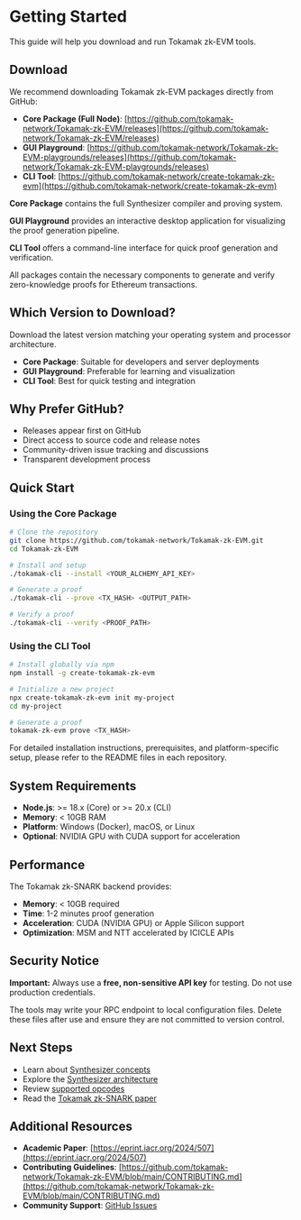 # Getting Started

This guide will help you download and run Tokamak zk-EVM tools.

## Download

We recommend downloading Tokamak zk-EVM packages directly from GitHub:

- **Core Package (Full Node)**: [https://github.com/tokamak-network/Tokamak-zk-EVM/releases](https://github.com/tokamak-network/Tokamak-zk-EVM/releases)
- **GUI Playground**: [https://github.com/tokamak-network/Tokamak-zk-EVM-playgrounds/releases](https://github.com/tokamak-network/Tokamak-zk-EVM-playgrounds/releases)
- **CLI Tool**: [https://github.com/tokamak-network/create-tokamak-zk-evm](https://github.com/tokamak-network/create-tokamak-zk-evm)

**Core Package** contains the full Synthesizer compiler and proving system.

**GUI Playground** provides an interactive desktop application for visualizing the proof generation pipeline.

**CLI Tool** offers a command-line interface for quick proof generation and verification.

All packages contain the necessary components to generate and verify zero-knowledge proofs for Ethereum transactions.

## Which Version to Download?

Download the latest version matching your operating system and processor architecture.

- **Core Package**: Suitable for developers and server deployments
- **GUI Playground**: Preferable for learning and visualization
- **CLI Tool**: Best for quick testing and integration

## Why Prefer GitHub?

- Releases appear first on GitHub
- Direct access to source code and release notes
- Community-driven issue tracking and discussions
- Transparent development process

## Quick Start

### Using the Core Package

```bash
# Clone the repository
git clone https://github.com/tokamak-network/Tokamak-zk-EVM.git
cd Tokamak-zk-EVM

# Install and setup
./tokamak-cli --install <YOUR_ALCHEMY_API_KEY>

# Generate a proof
./tokamak-cli --prove <TX_HASH> <OUTPUT_PATH>

# Verify a proof
./tokamak-cli --verify <PROOF_PATH>
```

### Using the CLI Tool

```bash
# Install globally via npm
npm install -g create-tokamak-zk-evm

# Initialize a new project
npx create-tokamak-zk-evm init my-project
cd my-project

# Generate a proof
tokamak-zk-evm prove <TX_HASH>
```

For detailed installation instructions, prerequisites, and platform-specific setup, please refer to the README files in each repository.

## System Requirements

- **Node.js**: >= 18.x (Core) or >= 20.x (CLI)
- **Memory**: < 10GB RAM
- **Platform**: Windows (Docker), macOS, or Linux
- **Optional**: NVIDIA GPU with CUDA support for acceleration

## Performance

The Tokamak zk-SNARK backend provides:

- **Memory**: < 10GB required
- **Time**: 1-2 minutes proof generation
- **Acceleration**: CUDA (NVIDIA GPU) or Apple Silicon support
- **Optimization**: MSM and NTT accelerated by ICICLE APIs

## Security Notice

**Important:** Always use a **free, non-sensitive API key** for testing. Do not use production credentials.

The tools may write your RPC endpoint to local configuration files. Delete these files after use and ensure they are not committed to version control.

## Next Steps

- Learn about [Synthesizer concepts](frontend/synthesizer/synthesizer-concepts.md)
- Explore the [Synthesizer architecture](frontend/synthesizer/synthesizer-architecture.md)
- Review [supported opcodes](frontend/synthesizer/synthesizer-opcodes.md)
- Read the [Tokamak zk-SNARK paper](https://eprint.iacr.org/2024/507)

## Additional Resources

- **Academic Paper**: [https://eprint.iacr.org/2024/507](https://eprint.iacr.org/2024/507)
- **Contributing Guidelines**: [https://github.com/tokamak-network/Tokamak-zk-EVM/blob/main/CONTRIBUTING.md](https://github.com/tokamak-network/Tokamak-zk-EVM/blob/main/CONTRIBUTING.md)
- **Community Support**: [GitHub Issues](https://github.com/tokamak-network/Tokamak-zk-EVM/issues)
